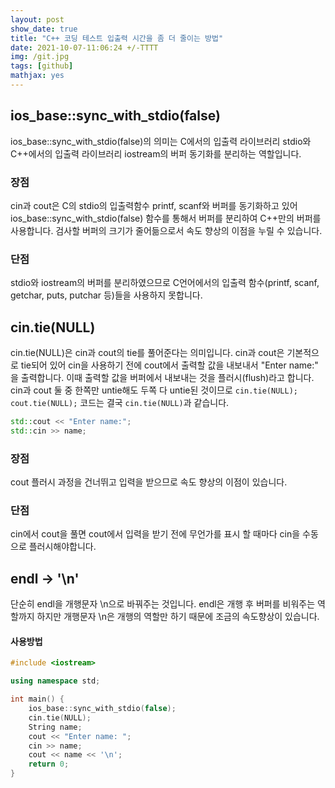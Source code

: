 ```yaml
---
layout: post
show_date: true
title: "C++ 코딩 테스트 입출력 시간을 좀 더 줄이는 방법"
date: 2021-10-07-11:06:24 +/-TTTT
img: /git.jpg
tags: [github]
mathjax: yes
---
```

## ios_base::sync_with_stdio(false)

ios_base::sync_with_stdio(false)의 의미는 C에서의 입출력 라이브러리 stdio와 C++에서의 입출력 라이브러리 iostream의 버퍼 동기화를 분리하는 역할입니다. 

### 장점

cin과 cout은 C의 stdio의 입출력함수 printf, scanf와 버퍼를 동기화하고 있어  ios_base::sync_with_stdio(false) 함수를 통해서 버퍼를 분리하여 C++만의 버퍼를 사용합니다. 검사할 버퍼의 크기가 줄어듦으로서 속도 향상의 이점을 누릴 수 있습니다.

### 단점

stdio와 iostream의 버퍼를 분리하였으므로 C언어에서의 입출력 함수(printf, scanf, getchar, puts, putchar 등)들을 사용하지 못합니다.



## cin.tie(NULL)

cin.tie(NULL)은 cin과 cout의 tie를 풀어준다는 의미입니다. cin과 cout은 기본적으로 tie되어 있어 cin을 사용하기 전에 cout에서 출력할 값을 내보내서 "Enter name:" 을 출력합니다. 이때 출력할 값을 버퍼에서 내보내는 것을 플러시(flush)라고 합니다. cin과 cout 둘 중 한쪽만 untie해도 두쪽 다 untie된 것이므로 `cin.tie(NULL); cout.tie(NULL);` 코드는 결국 `cin.tie(NULL)`과 같습니다.

```c++
std::cout << "Enter name:";
std::cin >> name;
```

### 장점

cout 플러시 과정을 건너뛰고 입력을 받으므로 속도 향상의 이점이 있습니다.

### 단점

cin에서 cout을 풀면 cout에서 입력을 받기 전에 무언가를 표시 할 때마다 cin을 수동으로 플러시해야합니다.

## endl -> '\n'

단순히 endl을 개행문자 \n으로 바꿔주는 것입니다. endl은 개행 후 버퍼를 비워주는 역할까지 하지만 개행문자 \n은 개행의 역할만 하기 때문에 조금의 속도향상이 있습니다.



#### 사용방법

```c++
#include <iostream>

using namespace std;

int main() {
    ios_base::sync_with_stdio(false);
    cin.tie(NULL);
    String name;
    cout << "Enter name: ";
    cin >> name;
    cout << name << '\n';
    return 0;
}
```



